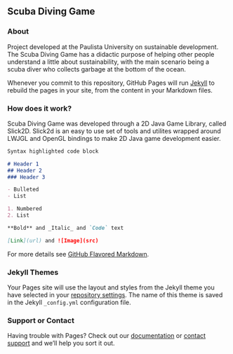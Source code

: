 ## Scuba Diving Game

### About

Project developed at the Paulista University on sustainable development. The Scuba Diving Game has a didactic purpose of helping other people understand a little about sustainability, with the main scenario being a scuba diver who collects garbage at the bottom of the ocean.

Whenever you commit to this repository, GitHub Pages will run [Jekyll](https://jekyllrb.com/) to rebuild the pages in your site, from the content in your Markdown files.

### How does it work?

Scuba Diving Game was developed through a 2D Java Game Library, called Slick2D. Slick2d is an easy to use set of tools and utilites wrapped around LWJGL and OpenGL bindings to make 2D Java game development easier.

```markdown
Syntax highlighted code block

# Header 1
## Header 2
### Header 3

- Bulleted
- List

1. Numbered
2. List

**Bold** and _Italic_ and `Code` text

[Link](url) and ![Image](src)
```

For more details see [GitHub Flavored Markdown](https://guides.github.com/features/mastering-markdown/).

### Jekyll Themes

Your Pages site will use the layout and styles from the Jekyll theme you have selected in your [repository settings](https://github.com/leonardomarcao/ScubaDiving/settings). The name of this theme is saved in the Jekyll `_config.yml` configuration file.

### Support or Contact

Having trouble with Pages? Check out our [documentation](https://help.github.com/categories/github-pages-basics/) or [contact support](https://github.com/contact) and we’ll help you sort it out.
